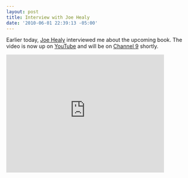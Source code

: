 ```yaml
---
layout: post
title: Interview with Joe Healy
date: '2010-06-01 22:39:13 -05:00'
---
```


Earlier today, [Joe Healy](http://devfish.net) interviewed me about the upcoming book. The video is now up on [YouTube](http://www.youtube.com/watch?v=Gbjp2qHNTMc) and will be on [Channel 9](http://channel9.msdn.com/tags/florida/) shortly.

<iframe width="420" height="315" src="https://www.youtube.com/embed/Gbjp2qHNTMc" frameborder="0" allowfullscreen></iframe>